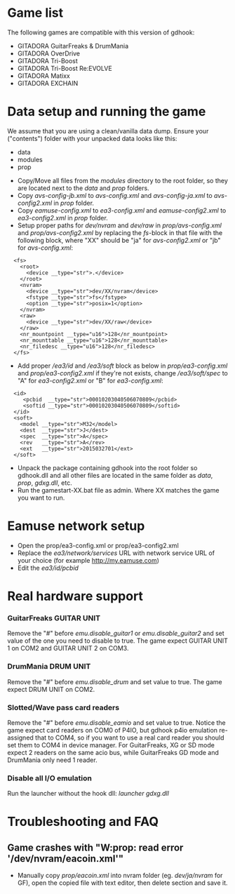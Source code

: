 # Game list

The following games are compatible with this version of gdhook:
* GITADORA GuitarFreaks & DrumMania
* GITADORA OverDrive
* GITADORA Tri-Boost
* GITADORA Tri-Boost Re:EVOLVE
* GITADORA Matixx
* GITADORA EXCHAIN

# Data setup and running the game

We assume that you are using a clean/vanilla data dump. Ensure your ("contents")
folder with your unpacked data looks like this:
- data
- modules
- prop

* Copy/Move all files from the *modules* directory to the root folder, so they
are located next to the *data* and *prop* folders.
* Copy *avs-config-jb.xml* to *avs-config.xml* and *avs-config-ja.xml* to
*avs-config2.xml* in *prop* folder.
* Copy *eamuse-config.xml* to *ea3-config.xml* and *eamuse-config2.xml* to
*ea3-config2.xml* in *prop* folder.
* Setup proper paths for *dev/nvram* and *dev/raw* in *prop/avs-config.xml* 
and *prop/avs-config2.xml* by replacing the *fs*-block in that file
with the following block, where "XX" should be "ja" for *avs-config2.xml*
or "jb" for *avs-config.xml*:
```
  <fs>
    <root>
      <device __type="str">.</device>
    </root>
    <nvram>
      <device __type="str">dev/XX/nvram</device>
      <fstype __type="str">fs</fstype>
      <option __type="str">posix=1</option>
    </nvram>
    <raw>
      <device __type="str">dev/XX/raw</device>
    </raw>
    <nr_mountpoint __type="u16">128</nr_mountpoint>
    <nr_mounttable __type="u16">128</nr_mounttable>
    <nr_filedesc __type="u16">128</nr_filedesc>
  </fs>
```
* Add proper */ea3/id* and */ea3/soft* block as below in *prop/ea3-config.xml* 
and *prop/ea3-config2.xml* if they're not exists, change */ea3/soft/spec*
to "A" for *ea3-config2.xml* or "B" for *ea3-config.xml*:
```
  <id>
     <pcbid  __type="str">00010203040506070809</pcbid>
     <softid __type="str">00010203040506070809</softid>
  </id>
  <soft>
    <model __type="str">M32</model>
    <dest  __type="str">J</dest>
    <spec  __type="str">A</spec>
    <rev   __type="str">A</rev>
    <ext   __type="str">2015032701</ext>
  </soft>
```
* Unpack the package containing gdhook into the root folder so gdhook.dll
and all other files are located in the same folder as *data*, *prop*, 
*gdxg.dll*, etc.
* Run the gamestart-XX.bat file as admin. Where XX matches the game you 
want to run.

# Eamuse network setup

* Open the prop/ea3-config.xml or prop/ea3-config2.xml
* Replace the *ea3/network/services* URL with network service URL of your
choice (for example http://my.eamuse.com)
* Edit the *ea3/id/pcbid*

# Real hardware support

### GuitarFreaks GUITAR UNIT

Remove the "#" before *emu.disable_guitar1* or *emu.disable_guitar2*
and set value of the one you need to disable to true.
The game expect GUITAR UNIT 1 on COM2 and GUITAR UNIT 2 on COM3.

### DrumMania DRUM UNIT

Remove the "#" before *emu.disable_drum* and set value to true.
The game expect DRUM UNIT on COM2.

### Slotted/Wave pass card readers

Remove the "#" before *emu.disable_eamio* and set value to true.
Notice the game expect card readers on COM0 of P4IO, but gdhook p4io
emulation re-assigned that to COM4, so if you want to use a real card reader
you should set them to COM4 in device manager.
For GuitarFreaks, XG or SD mode expect 2 readers on the same acio bus,
while GuitarFreaks GD mode and DrumMania only need 1 reader.

### Disable all I/O emulation

Run the launcher without the hook dll: *launcher gdxg.dll*

# Troubleshooting and FAQ

## Game crashes with "W:prop: read error '/dev/nvram/eacoin.xml'"

* Manually copy *prop/eacoin.xml* into nvram folder (eg. *dev/ja/nvram* for GF),
open the copied file with text editor, then delete *<tax>* section and save it.